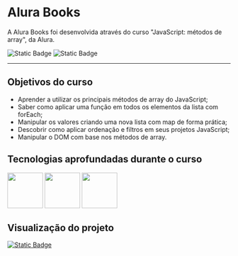 # Alura Books

  A Alura Books foi desenvolvida através do curso "JavaScript: métodos de array", da Alura.

![Static Badge](https://img.shields.io/badge/Conclu%C3%ADdo-label?style=for-the-badge&label=Status) ![Static Badge](https://img.shields.io/badge/Alura-label?style=for-the-badge&label=Curso&color=%23000080)

<hr>

## Objetivos do curso

* Aprender a utilizar os principais métodos de array do JavaScript;
* Saber como aplicar uma função em todos os elementos da lista com forEach;
* Manipular os valores criando uma nova lista com map de forma prática;
* Descobrir como aplicar ordenação e filtros em seus projetos JavaScript;
* Manipular o DOM com base nos métodos de array.

## Tecnologias aprofundadas durante o curso

<img src="https://cdn.jsdelivr.net/gh/devicons/devicon@latest/icons/html5/html5-original-wordmark.svg" width="80" height="80"/>                <img src="https://cdn.jsdelivr.net/gh/devicons/devicon@latest/icons/css3/css3-original-wordmark.svg" width="80" height="80"/>                <img src="https://cdn.jsdelivr.net/gh/devicons/devicon@latest/icons/javascript/javascript-original.svg" width="80" height="80"/>

## Visualização do projeto
<a href="https://alura-books-seven-ruddy.vercel.app/" target="_blank">![Static Badge](https://img.shields.io/badge/Vercel-project?style=for-the-badge&color=A91079)</a>
